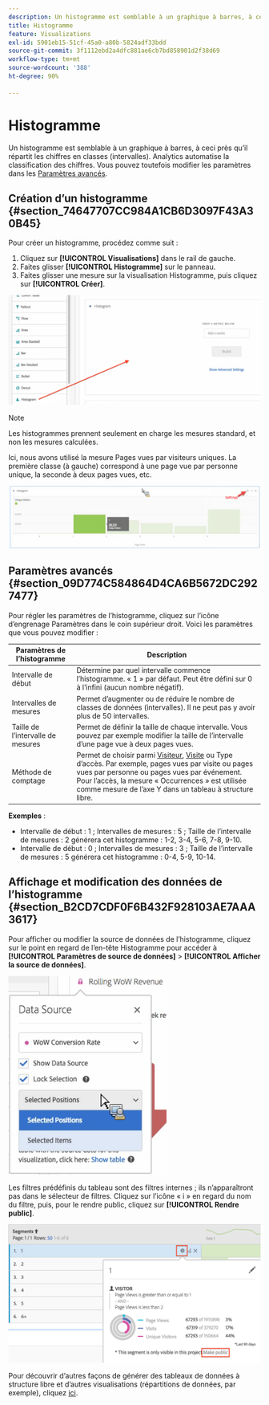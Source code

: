 ```yaml
---
description: Un histogramme est semblable à un graphique à barres, à ceci près qu’il regroupe les chiffres par classes (intervalles).
title: Histogramme
feature: Visualizations
exl-id: 5901eb15-51cf-45a0-a80b-5824adf33bdd
source-git-commit: 3f1112ebd2a4dfc881ae6cb7bd858901d2f38d69
workflow-type: tm+mt
source-wordcount: '388'
ht-degree: 90%

---
```


# Histogramme

Un histogramme est semblable à un graphique à barres, à ceci près qu’il répartit les chiffres en classes (intervalles). Analytics automatise la classification des chiffres. Vous pouvez toutefois modifier les paramètres dans les [Paramètres avancés](#section_09D774C584864D4CA6B5672DC2927477).

## Création d’un histogramme {#section_74647707CC984A1CB6D3097F43A30B45}

Pour créer un histogramme, procédez comme suit :

1. Cliquez sur **[!UICONTROL Visualisations]** dans le rail de gauche.
1. Faites glisser **[!UICONTROL Histogramme]** sur le panneau.
1. Faites glisser une mesure sur la visualisation Histogramme, puis cliquez sur **[!UICONTROL Créer]**.

![](assets/histogram.png)

>[!NOTE]
>
>Les histogrammes prennent seulement en charge les mesures standard, et non les mesures calculées.

Ici, nous avons utilisé la mesure Pages vues par visiteurs uniques. La première classe (à gauche) correspond à une page vue par personne unique, la seconde à deux pages vues, etc.

![](assets/histogram2.png)

## Paramètres avancés {#section_09D774C584864D4CA6B5672DC2927477}

Pour régler les paramètres de l’histogramme, cliquez sur l’icône d’engrenage Paramètres dans le coin supérieur droit. Voici les paramètres que vous pouvez modifier :

| Paramètres de l’histogramme | Description |
|---|---|
| Intervalle de début | Détermine par quel intervalle commence l’histogramme. « 1 » par défaut. Peut être défini sur 0 à l’infini (aucun nombre négatif). |
| Intervalles de mesures | Permet d’augmenter ou de réduire le nombre de classes de données (intervalles). Il ne peut pas y avoir plus de 50 intervalles. |
| Taille de l’intervalle de mesures | Permet de définir la taille de chaque intervalle. Vous pouvez par exemple modifier la taille de l’intervalle d’une page vue à deux pages vues. |
| Méthode de comptage | Permet de choisir parmi [Visiteur](https://experienceleague.adobe.com/docs/analytics/components/metrics/unique-visitors.html?lang=fr), [Visite](https://experienceleague.adobe.com/docs/analytics/components/metrics/visits.html?lang=fr) ou Type d’accès. Par exemple, pages vues par visite ou pages vues par personne ou pages vues par événement. Pour l’accès, la mesure « Occurrences » est utilisée comme mesure de l’axe Y dans un tableau à structure libre. |

<!--Russ or Meike - Check Hit Type link above. -->

**Exemples** :

* Intervalle de début : 1 ; Intervalles de mesures : 5 ; Taille de l’intervalle de mesures : 2 générera cet histogramme : 1-2, 3-4, 5-6, 7-8, 9-10.
* Intervalle de début : 0 ; Intervalles de mesures : 3 ; Taille de l’intervalle de mesures : 5 générera cet histogramme : 0-4, 5-9, 10-14.

## Affichage et modification des données de l’histogramme {#section_B2CD7CDF0F6B432F928103AE7AAA3617}

Pour afficher ou modifier la source de données de l’histogramme, cliquez sur le point en regard de l’en-tête Histogramme pour accéder à **[!UICONTROL Paramètres de source de données]** > **[!UICONTROL Afficher la source de données]**.

![](assets/manage-data-source.png)

Les filtres prédéfinis du tableau sont des filtres internes ; ils n’apparaîtront pas dans le sélecteur de filtres. Cliquez sur l’icône « i » en regard du nom du filtre, puis, pour le rendre public, cliquez sur **[!UICONTROL Rendre public]**.

![](assets/prebuilt_segments.png)

Pour découvrir d’autres façons de générer des tableaux de données à structure libre et d’autres visualisations (répartitions de données, par exemple), cliquez [ici](https://experienceleague.adobe.com/docs/analytics/analyze/analysis-workspace/visualizations/freeform-analysis-visualizations.html?lang=fr).
